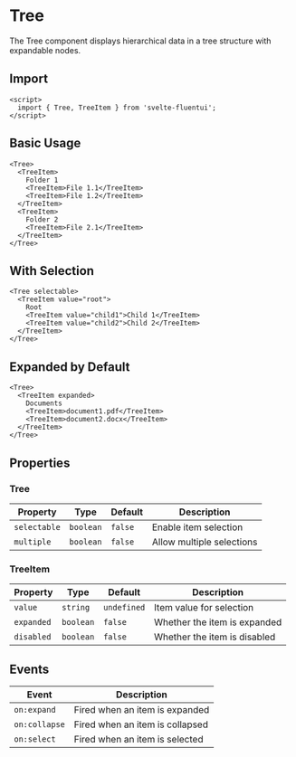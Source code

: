 # Tree

The Tree component displays hierarchical data in a tree structure with expandable nodes.

## Import

```svelte
<script>
  import { Tree, TreeItem } from 'svelte-fluentui';
</script>
```

## Basic Usage

```svelte
<Tree>
  <TreeItem>
    Folder 1
    <TreeItem>File 1.1</TreeItem>
    <TreeItem>File 1.2</TreeItem>
  </TreeItem>
  <TreeItem>
    Folder 2
    <TreeItem>File 2.1</TreeItem>
  </TreeItem>
</Tree>
```

## With Selection

```svelte
<Tree selectable>
  <TreeItem value="root">
    Root
    <TreeItem value="child1">Child 1</TreeItem>
    <TreeItem value="child2">Child 2</TreeItem>
  </TreeItem>
</Tree>
```

## Expanded by Default

```svelte
<Tree>
  <TreeItem expanded>
    Documents
    <TreeItem>document1.pdf</TreeItem>
    <TreeItem>document2.docx</TreeItem>
  </TreeItem>
</Tree>
```

## Properties

### Tree

| Property | Type | Default | Description |
|----------|------|---------|-------------|
| `selectable` | `boolean` | `false` | Enable item selection |
| `multiple` | `boolean` | `false` | Allow multiple selections |

### TreeItem

| Property | Type | Default | Description |
|----------|------|---------|-------------|
| `value` | `string` | `undefined` | Item value for selection |
| `expanded` | `boolean` | `false` | Whether the item is expanded |
| `disabled` | `boolean` | `false` | Whether the item is disabled |

## Events

| Event | Description |
|-------|-------------|
| `on:expand` | Fired when an item is expanded |
| `on:collapse` | Fired when an item is collapsed |
| `on:select` | Fired when an item is selected |